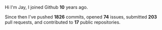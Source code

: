 Hi I'm Jay, I joined Github **10** years ago.

Since then I've pushed **1826** commits, opened **74** issues, submitted **203** pull requests, and contributed to **17** public repositories.
